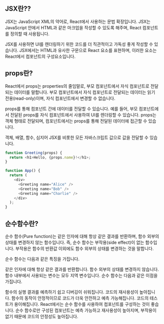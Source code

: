 ## JSX란??

JSX는 JavaScript XML의 약어로, React에서 사용하는 문법 확장입니다. JSX는 JavaScript 안에서 HTML과 같은 마크업을 작성할 수 있도록 해주며, React 컴포넌트를 정의할 때 사용됩니다.

JSX를 사용하면 UI를 렌더링하기 위한 코드를 더 직관적이고 가독성 좋게 작성할 수 있습니다. JSX에서는 HTML과 유사한 구문으로 React 요소를 표현하며, 이러한 요소는 React에서 컴포넌트의 구성요소입니다.

## props란?

React에서 props는 properties의 줄임말로, 부모 컴포넌트에서 자식 컴포넌트로 전달되는 데이터를 말합니다. 부모 컴포넌트에서 자식 컴포넌트로 전달되는 데이터는 읽기 전용(read-only)이며, 자식 컴포넌트에서 변경할 수 없습니다.

props를 통해 컴포넌트 간에 데이터를 전달할 수 있습니다. 예를 들어, 부모 컴포넌트에서 전달된 props를 자식 컴포넌트에서 사용하여 UI를 렌더링할 수 있습니다. props는 객체 형태로 전달되며, 컴포넌트에서는 props를 통해 전달된 데이터에 접근할 수 있습니다.

객체, 배열, 함수, 심지어 JSX를 비롯한 모든 자바스크립트 값으로 값을 전달할 수 있습니다.


```js
function Greeting(props) {
  return <h1>Hello, {props.name}!</h1>;
}

function App() {
  return (
    <div>
      <Greeting name="Alice" />
      <Greeting name="Bob" />
      <Greeting name="Charlie" />
    </div>
  );
}

```

## 순수함수란?

순수 함수(Pure function)는 같은 인자에 대해 항상 같은 결과를 반환하며, 함수 외부의 상태를 변경하지 않는 함수입니다. 즉, 순수 함수는 부작용(side effect)이 없는 함수입니다. 부작용은 함수의 반환값 이외에도 함수 외부의 상태를 변경하는 것을 말합니다.

순수 함수는 다음과 같은 특징을 가집니다.

같은 인자에 대해 항상 같은 결과를 반환합니다.
함수 외부의 상태를 변경하지 않습니다.
함수 내부에서 사용되는 변수는 모두 지역 변수입니다.
순수 함수는 다음과 같은 이점을 가집니다.

함수의 실행 결과를 예측하기 쉽고 디버깅이 쉬워집니다.
코드의 재사용성이 높아집니다.
함수의 동작이 안정적이므로 코드가 더욱 안전하고 예측 가능해집니다.
코드의 테스트가 용이해집니다.
React에서는 순수 함수를 사용하여 컴포넌트를 구성하는 것이 좋습니다. 순수 함수로만 구성된 컴포넌트는 예측 가능하고 재사용성이 높아지며, 부작용이 없기 때문에 코드의 안정성도 높아집니다.